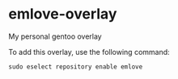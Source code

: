 emlove-overlay
===============

My personal gentoo overlay

To add this overlay, use the following command:

    sudo eselect repository enable emlove
